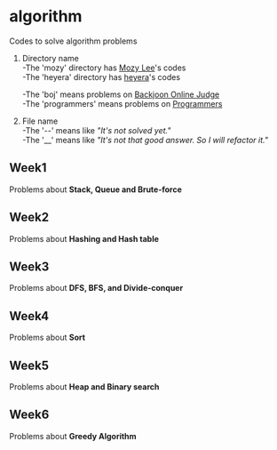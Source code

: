 # algorithm

Codes to solve algorithm problems

1. Directory name  
   -The 'mozy' directory has [Mozy Lee](https://github.com/whyalwaysmeyy)'s codes  
   -The 'heyera' directory has [heyera](https://github.com/heyera)'s codes

   -The 'boj' means problems on [Backjoon Online Judge](https://www.acmicpc.net/)  
   -The 'programmers' means problems on [Programmers](https://programmers.co.kr/)

2. File name  
   -The '--' means like _"It's not solved yet."_  
   -The '\_\_' means like _"It's not that good answer. So I will refactor it."_

## Week1

Problems about **Stack, Queue and Brute-force**

## Week2

Problems about **Hashing and Hash table**

## Week3

Problems about **DFS, BFS, and Divide-conquer**

## Week4

Problems about **Sort**

## Week5

Problems about **Heap and Binary search**

## Week6

Problems about **Greedy Algorithm**
